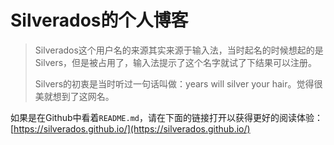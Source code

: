 # Silverados的个人博客
> Silverados这个用户名的来源其实来源于输入法，当时起名的时候想起的是Silvers，但是被占用了，输入法提示了这个名字就试了下结果可以注册。
> 
> Silvers的初衷是当时听过一句话叫做：years will silver your hair。觉得很美就想到了这网名。


如果是在Github中看着`README.md`，请在下面的链接打开以获得更好的阅读体验： [https://silverados.github.io/](https://silverados.github.io/)

